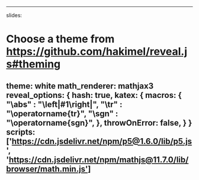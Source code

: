
---
slides:

  # Choose a theme from https://github.com/hakimel/reveal.js#theming
  theme: white
  math_renderer: mathjax3
  reveal_options: {
    hash: true,
    katex: {
      macros: {
        "\\abs" : "\\left|#1\\right|",
        "\\tr" : "\\operatorname{tr}",
        "\\sgn" : "\\operatorname{sgn}",
      },
      throwOnError: false,
    }
  }
scripts: ['https://cdn.jsdelivr.net/npm/p5@1.6.0/lib/p5.js', 'https://cdn.jsdelivr.net/npm/mathjs@11.7.0/lib/browser/math.min.js']
---

<script type="module">
import fe from "./assets/floquet-east.js"
const feSketch = new p5(fe, "fe")
</script>

<figure align="center">
<div id="fe" style="display: inline-block; position: relative"></div>
</figure>